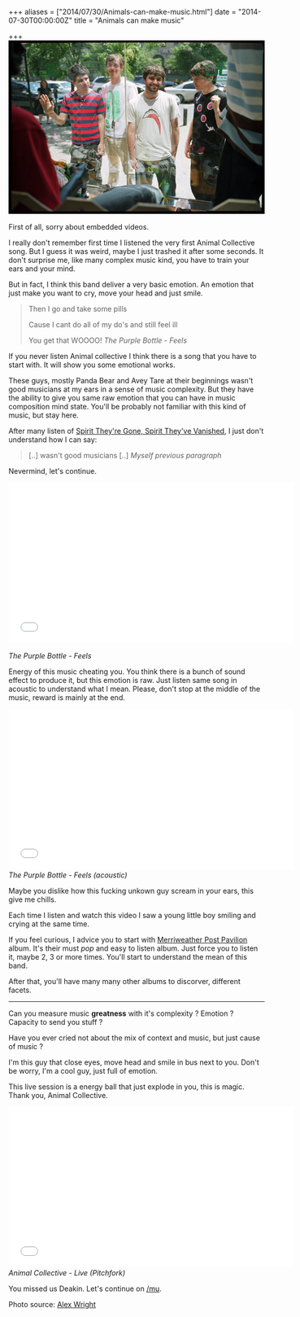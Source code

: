 +++
aliases = ["2014/07/30/Animals-can-make-music.html"]
date = "2014-07-30T00:00:00Z"
title = "Animals can make music"

+++
<img class="medium" alt="Animal collecive by Alex Wright" src="/images/posts/animals_co.jpg"/>

First of all, sorry about embedded videos.

I really don't remember first time I listened the very first Animal Collective song. But I guess it was weird, maybe I just trashed it after some seconds. It don't surprise me, like many complex music kind, you have to train your ears and your mind.

But in fact, I think this band deliver a very basic emotion. An emotion that just make you want to cry, move your head and just smile.

> Then I go and take some pills
>
> Cause I cant do all of my do's and still feel ill
>
> You get that WOOOO!
> <cite>The Purple Bottle - Feels</cite>

If you never listen Animal collective I think there is a song that you have to start with. It will show you some emotional works.

These guys, mostly Panda Bear and Avey Tare at their beginnings wasn't good musicians at my ears in a sense of music complexity. But they have the ability to give you same raw emotion that you can have in music composition mind state. You'll be probably not familiar with this kind of music, but stay here.

After many listen of [Spirit They're Gone, Spirit They've Vanished][1], I just don't understand how I can say:

>[..] wasn't good musicians [..]
><cite>Myself previous paragraph</cite>

Nevermind, let's continue.

<iframe width="560" height="315" src="//www.youtube-nocookie.com/embed/9_LOiiWjpug?color=white&theme=light" frameborder="0" allowfullscreen></iframe>

<cite>The Purple Bottle - Feels</cite>

Energy of this music cheating you. You think there is a bunch of sound effect to produce it, but this emotion is raw. Just listen same song in acoustic to understand what I mean. Please, don't stop at the middle of the music, reward is mainly at the end.

<iframe width="560" height="315" src="//www.youtube-nocookie.com/embed/k0c8xqjgkqs?color=white&theme=light" frameborder="0" allowfullscreen></iframe>
<cite>The Purple Bottle - Feels (acoustic)</cite>

Maybe you dislike how this fucking unkown guy scream in your ears, this give me chills.

Each time I listen and watch this video I saw a young little boy smiling and crying at the same time.

If you feel curious, I advice you to start with [Merriweather Post Pavilion][0] album. It's their must *pop* and easy to listen album. Just force you to listen it, maybe 2, 3 or more times. You'll start to understand the mean of this band.

After that, you'll have many many other albums to discorver, different facets.

<center><hr></center>

Can you measure music **greatness** with it's complexity ? Emotion ? Capacity to send you stuff ?

Have you ever cried not about the mix of context and music, but just cause of music ?

I'm this guy that close eyes, move head and smile in bus next to you. Don't be worry, I'm a cool guy, just full of emotion.

This live session is a energy ball that just explode in you, this is magic. Thank you, Animal Collective.

<iframe width="560" height="315" src="//www.youtube-nocookie.com/embed/H9WVVWSdlSk?color=white&theme=light" frameborder="0" allowfullscreen></iframe>
<cite>Animal Collective - Live (Pitchfork)</cite>

You missed us Deakin.
Let's continue on [/mu][2].


Photo source: [Alex Wright][3]

[0]: https://en.wikipedia.org/wiki/Merriweather_Post_Pavilion_(album)
[1]: https://en.wikipedia.org/wiki/Spirit_They%27re_Gone,_Spirit_They%27ve_Vanished
[2]: https://boards.4chan.org/mu/
[3]: https://www.flickr.com/photos/axlright/6847864791/
